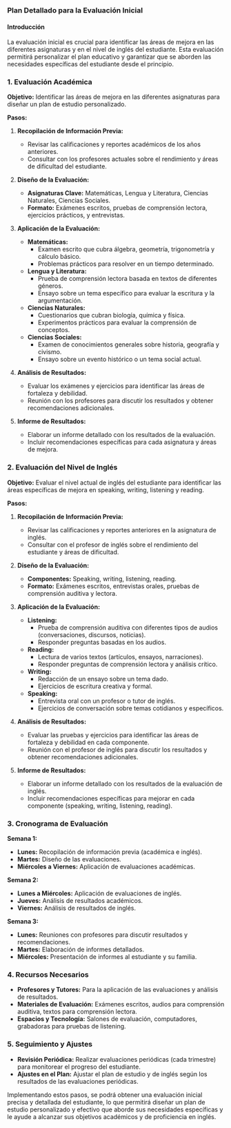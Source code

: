### Plan Detallado para la Evaluación Inicial

#### Introducción

La evaluación inicial es crucial para identificar las áreas de mejora en las diferentes asignaturas y en el nivel de inglés del estudiante. Esta evaluación permitirá personalizar el plan educativo y garantizar que se aborden las necesidades específicas del estudiante desde el principio.

### 1. Evaluación Académica

**Objetivo:**
Identificar las áreas de mejora en las diferentes asignaturas para diseñar un plan de estudio personalizado.

**Pasos:**

1. **Recopilación de Información Previa:**
   - Revisar las calificaciones y reportes académicos de los años anteriores.
   - Consultar con los profesores actuales sobre el rendimiento y áreas de dificultad del estudiante.

2. **Diseño de la Evaluación:**
   - **Asignaturas Clave:** Matemáticas, Lengua y Literatura, Ciencias Naturales, Ciencias Sociales.
   - **Formato:** Exámenes escritos, pruebas de comprensión lectora, ejercicios prácticos, y entrevistas.

3. **Aplicación de la Evaluación:**
   - **Matemáticas:**
     - Examen escrito que cubra álgebra, geometría, trigonometría y cálculo básico.
     - Problemas prácticos para resolver en un tiempo determinado.
   - **Lengua y Literatura:**
     - Prueba de comprensión lectora basada en textos de diferentes géneros.
     - Ensayo sobre un tema específico para evaluar la escritura y la argumentación.
   - **Ciencias Naturales:**
     - Cuestionarios que cubran biología, química y física.
     - Experimentos prácticos para evaluar la comprensión de conceptos.
   - **Ciencias Sociales:**
     - Examen de conocimientos generales sobre historia, geografía y civismo.
     - Ensayo sobre un evento histórico o un tema social actual.

4. **Análisis de Resultados:**
   - Evaluar los exámenes y ejercicios para identificar las áreas de fortaleza y debilidad.
   - Reunión con los profesores para discutir los resultados y obtener recomendaciones adicionales.

5. **Informe de Resultados:**
   - Elaborar un informe detallado con los resultados de la evaluación.
   - Incluir recomendaciones específicas para cada asignatura y áreas de mejora.

### 2. Evaluación del Nivel de Inglés

**Objetivo:**
Evaluar el nivel actual de inglés del estudiante para identificar las áreas específicas de mejora en speaking, writing, listening y reading.

**Pasos:**

1. **Recopilación de Información Previa:**
   - Revisar las calificaciones y reportes anteriores en la asignatura de inglés.
   - Consultar con el profesor de inglés sobre el rendimiento del estudiante y áreas de dificultad.

2. **Diseño de la Evaluación:**
   - **Componentes:** Speaking, writing, listening, reading.
   - **Formato:** Exámenes escritos, entrevistas orales, pruebas de comprensión auditiva y lectora.

3. **Aplicación de la Evaluación:**
   - **Listening:**
     - Prueba de comprensión auditiva con diferentes tipos de audios (conversaciones, discursos, noticias).
     - Responder preguntas basadas en los audios.
   - **Reading:**
     - Lectura de varios textos (artículos, ensayos, narraciones).
     - Responder preguntas de comprensión lectora y análisis crítico.
   - **Writing:**
     - Redacción de un ensayo sobre un tema dado.
     - Ejercicios de escritura creativa y formal.
   - **Speaking:**
     - Entrevista oral con un profesor o tutor de inglés.
     - Ejercicios de conversación sobre temas cotidianos y específicos.

4. **Análisis de Resultados:**
   - Evaluar las pruebas y ejercicios para identificar las áreas de fortaleza y debilidad en cada componente.
   - Reunión con el profesor de inglés para discutir los resultados y obtener recomendaciones adicionales.

5. **Informe de Resultados:**
   - Elaborar un informe detallado con los resultados de la evaluación de inglés.
   - Incluir recomendaciones específicas para mejorar en cada componente (speaking, writing, listening, reading).

### 3. Cronograma de Evaluación

**Semana 1:**
- **Lunes:** Recopilación de información previa (académica e inglés).
- **Martes:** Diseño de las evaluaciones.
- **Miércoles a Viernes:** Aplicación de evaluaciones académicas.

**Semana 2:**
- **Lunes a Miércoles:** Aplicación de evaluaciones de inglés.
- **Jueves:** Análisis de resultados académicos.
- **Viernes:** Análisis de resultados de inglés.

**Semana 3:**
- **Lunes:** Reuniones con profesores para discutir resultados y recomendaciones.
- **Martes:** Elaboración de informes detallados.
- **Miércoles:** Presentación de informes al estudiante y su familia.

### 4. Recursos Necesarios

- **Profesores y Tutores:** Para la aplicación de las evaluaciones y análisis de resultados.
- **Materiales de Evaluación:** Exámenes escritos, audios para comprensión auditiva, textos para comprensión lectora.
- **Espacios y Tecnología:** Salones de evaluación, computadores, grabadoras para pruebas de listening.

### 5. Seguimiento y Ajustes

- **Revisión Periódica:** Realizar evaluaciones periódicas (cada trimestre) para monitorear el progreso del estudiante.
- **Ajustes en el Plan:** Ajustar el plan de estudio y de inglés según los resultados de las evaluaciones periódicas.

Implementando estos pasos, se podrá obtener una evaluación inicial precisa y detallada del estudiante, lo que permitirá diseñar un plan de estudio personalizado y efectivo que aborde sus necesidades específicas y le ayude a alcanzar sus objetivos académicos y de proficiencia en inglés.